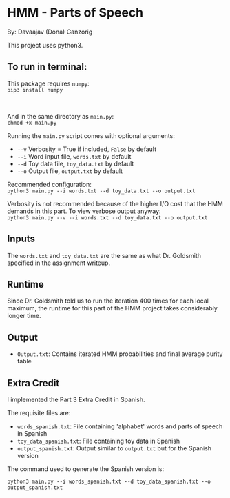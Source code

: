 # HMM - Parts of Speech
By: Davaajav (Dona) Ganzorig  

This project uses python3.

## To run in terminal:
This package requires ```numpy```:  
```pip3 install numpy```

<br/>

And in the same directory as ```main.py```:  
```chmod +x main.py```  

Running the ```main.py``` script comes with optional arguments:
* ```--v``` Verbosity = True if included, ```False``` by default
* ```--i``` Word input file, ```words.txt``` by default
* ```--d``` Toy data file, ```toy_data.txt``` by default
* ```--o``` Output file, ```output.txt``` by default

Recommended configuration:  
```python3 main.py --i words.txt --d toy_data.txt --o output.txt```

Verbosity is not recommended because of the higher I/O cost that the
HMM demands in this part. To view verbose output anyway:  
```python3 main.py --v --i words.txt --d toy_data.txt --o output.txt```

## Inputs
The ```words.txt``` and ```toy_data.txt``` are the same as what
Dr. Goldsmith specified in the assignment writeup.

## Runtime
Since Dr. Goldsmith told us to run the iteration 400 times for each local
maximum, the runtime for this part of the HMM project takes considerably
longer time.

## Output
* ```Output.txt```: Contains iterated HMM probabilities and final
average purity table

## Extra Credit
I implemented the Part 3 Extra Credit in Spanish.

The requisite files are:
* ```words_spanish.txt```: File containing 'alphabet' words and 
parts of speech in Spanish
* ```toy_data_spanish.txt```: File containing toy data in Spanish
* ```output_spanish.txt```: Output similar to ```output.txt``` but
for the Spanish version

The command used to generate the Spanish version is:

```python3 main.py --i words_spanish.txt --d toy_data_spanish.txt --o output_spanish.txt```
